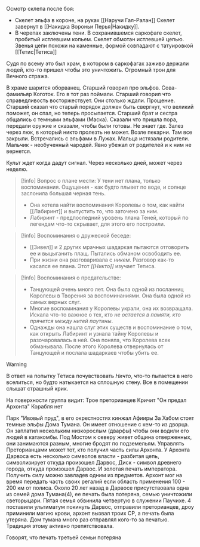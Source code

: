 Осмотр склепа после боя:
- Скелет эльфа в короне, на руках [[Наручи Гал-Ралан]] Скелет завернут в [[Накидка Вороньи Перья|Накидку]].
- В черепах заключены тени. В сохранившемся саркофаге скелет, пробитый истлевшим копьем. Скелет обмотан истлевшей цепью. Звенья цепи похожи на каменные, формой совпадают с татуировкой [[Тетис|Тетиса]]

Судя по всему это был храм, в котором в саркофагах заживо держали людей, кто-то пришел чтобы это уничтожить. Огромный трон для Вечного стража.

В храме шарится оборванец. Старший говорил про эльфов. Сова-фамильяр Коготок. Его в тот раз поймали. Старший говорил что справедливость восторжествует. Они столько ждали. Прощение. Старший сказал что старый порядок должен быть свергнут, что великий поможет, он спал, но теперь просыпается. Старший брат и сестра общались с темными эльфами (Маска). Сказали что пришла пора, передали оружие и сказали, чтобы были готовы. Не знает где. Залез через люк, в который никто пролезть не может. Возле пекарни. Там все закрыли. Встречались с эльфами в Лужах.
Мальца истязали родители. Мальчик - необученный чародей. Явно убежал от родителей и к ним не вернется. 

Культ ждет когда дадут сигнал. Через несколько дней, может через неделю.


> [!info] Вопрос о плане мести:
> У тени нет плана, только воспоминания. 
Ощущения - как будто плывет по воде, и солнце заслонила большая черная тень.
> - Она хотела найти воспоминания Королевы о том, как найти [[Лабиринт]] и выпустить то, что заточено за ним. 
> - Лабиринт - предпоследний уровень плана Теней, который по легендам что-то скрывает, для этого его построили. 

> [!info] Воспоминания о дружеской беседе:
>
>- [[Зивел]] и 2 других мрачных шадаркая пытаются отговорить ее и выцыганить плащ. Пытались обманом освободить ее.
>- При жизни она разговаривала с *никем*. Разговор как-то касался ее плана. Этот *[[Никто]]* изучает Тетиса. 

> [!info] Воспоминания о предательстве:
> 
>- Танцующей очень много лет. Она была одной из посланниц Королевы в Творения за воспоминаниями. Она была одной из самых верных слуг. 
>- Многие воспоминания у Королевы украли, она их возвращала. Искала что-то важное о тех, кто *не остается в памяти, кто прячется между нитей паутины*. 
>- Однажды она нашла слуг этих существ и воспоминание о том, как открыть Лабиринт и узнала тайну Королевы и разочаровалась в ней. Она поняла, что Королева всех обманывала. После этого Королева отвернулась от Танцующей и послала шадаркаев чтобы убить ее. 

> [!warning]
> В ответ на попытку Тетиса почувствовать *Ничто*, что-то пытается в него вселиться, но будто натыкается на сплошную стену. Все в помещении слышат страшный крик.

На поверхности группа видит:
Трое преторианцев
Кричит "Он предал Архонта"
Корабля нет

Парк "Ивовый пруд", в его окрестностях кинжал Афииры
За Хабом стоят темные эльфы Дома Тумана. Он имеет отношение с кем-то из дворца. Он заплатил нескольким низкорослым (дварфы) чтобы они водили его людей в катакомбы. Под Мостом к северу живет община отверженных, они занимаются разным, многие бродят по подземельям. 
Управлять Преторианцами может тот, кто получил часть силы Архонта. У Архонта Дарвоса есть несколько символов власти - разбитая цепь, символизирует откуда произошел Дарвос, Диск - символ древнего города, откуда произошел Дарвос. И золотая печать императора. Получить силу можно завладев одним из предметов. Архонт мог на время передать часть своих регалий если область применения 100 - 200 км от полиса.
Около 20 лет назад в Дарвосе присутствовала одна из семей дома Тумана(4), ее печать была потеряна, семью уничтожили светорыцари. Пятая семья обвинила четвертую в служении Паучихе. 4 поставили ультиматум покинуть Дарвос, отправили преторианцев, дроу приминили магию крови, архонт вызвал троих СР, а печать была утеряна. Дом тумана много раз отправлял кого-то за печатью. Традиция этому активно препятствовала. 

Говорят, что печать третьей семьи потеряна

